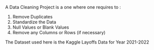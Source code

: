A Data Cleaning Project is a one where one requires to :
1. Remove Duplicates
2. Standardize the Data 
3. Null Values or Blank Values 
4. Remove any Columns or Rows (if necessary)

The Dataset used here is the Kaggle Layoffs Data for Year 2021-2022 

